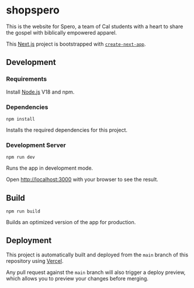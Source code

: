 # shopspero

This is the website for Spero, a team of Cal students with a heart to share the gospel with biblically empowered apparel.

This [Next.js](https://nextjs.org/) project is bootstrapped with [`create-next-app`](https://github.com/vercel/next.js/tree/canary/packages/create-next-app).

## Development

### Requirements

Install [Node.js](https://nodejs.dev/en/learn/how-to-install-nodejs/) V18 and npm.

### Dependencies

```
npm install
```

Installs the required dependencies for this project.

### Development Server

```
npm run dev
```

Runs the app in development mode.

Open [http://localhost:3000](http://localhost:3000) with your browser to see the result.

## Build

```
npm run build
```

Builds an optimized version of the app for production.

## Deployment

This project is automatically built and deployed from the `main` branch of this repository using [Vercel](https://vercel.com/).

Any pull request against the `main` branch will also trigger a deploy preview, which allows you to preview your changes before merging.
